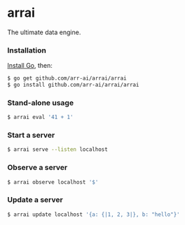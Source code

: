 # arrai

The ultimate data engine.

### Installation

[Install Go](https://golang.org/doc/install), then:

```bash
$ go get github.com/arr-ai/arrai/arrai
$ go install github.com/arr-ai/arrai/arrai
```

### Stand-alone usage

```bash
$ arrai eval '41 + 1'
```

### Start a server

```bash
$ arrai serve --listen localhost
```

### Observe a server

```bash
$ arrai observe localhost '$'
```

### Update a server

```bash
$ arrai update localhost '{a: {|1, 2, 3|}, b: "hello"}'
```

